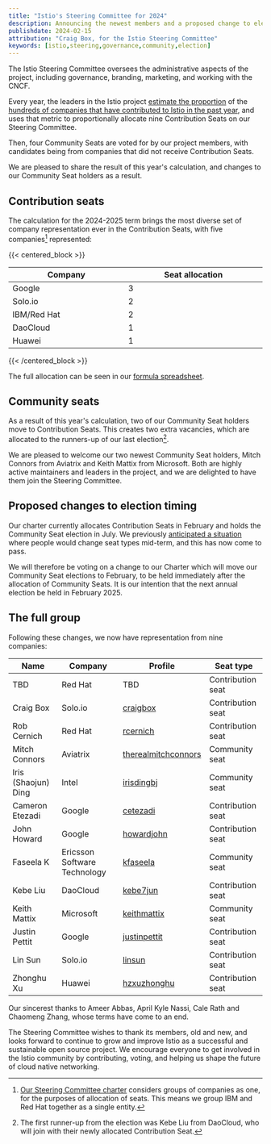 ```yaml
---
title: "Istio's Steering Committee for 2024"
description: Announcing the newest members and a proposed change to election timing.
publishdate: 2024-02-15
attribution: "Craig Box, for the Istio Steering Committee"
keywords: [istio,steering,governance,community,election]
---
```


The Istio Steering Committee oversees the administrative aspects of the project, including governance, branding, marketing, and working with the CNCF.

Every year, the leaders in the Istio project [estimate the proportion](https://github.com/istio/community/blob/master/steering/CONTRIBUTION-FORMULA.md) of the [hundreds of companies that have contributed to Istio in the past year](https://istio.devstats.cncf.io/d/5/companies-table?orgId=1&var-period_name=Last%20year&var-metric=contributions), and uses that metric to proportionally allocate nine Contribution Seats on our Steering Committee.

Then, four Community Seats are voted for by our project members, with candidates being from companies that did not receive Contribution Seats.

We are pleased to share the result of this year's calculation, and changes to our Community Seat holders as a result.

## Contribution seats

The calculation for the 2024-2025 term brings the most diverse set of company representation ever in the Contribution Seats, with five companies[^ibm-red-hat] represented:

{{< centered_block >}}
<table style="display: table">
    <thead>
        <tr>
            <th>Company</th>
            <th>Seat allocation</th>
        </tr>
    </thead>
    <tbody>
        <tr>
            <td>Google</td>
            <td>3</td>
        </tr>
        <tr>
            <td>Solo.io</td>
            <td>2</td>
        </tr>
        <tr>
            <td>IBM/Red Hat</td>
            <td>2</td>
        </tr>
        <tr>
            <td>DaoCloud</td>
            <td>1</td>
        </tr>
        <tr>
            <td>Huawei</td>
            <td>1</td>
        </tr>
    </tbody>
</table>
{{< /centered_block >}}

The full allocation can be seen in our [formula spreadsheet](https://docs.google.com/spreadsheets/d/1OIwf11xdL3VHi18uhOnHMwQnlXBS22vvhL0m1qraIds/edit#gid=1365082320).

## Community seats

As a result of this year's calculation, two of our Community Seat holders move to Contribution Seats. This creates two extra vacancies, which are allocated to the runners-up of our last election[^daocloud].

We are pleased to welcome our two newest Community Seat holders, Mitch Connors from Aviatrix and Keith Mattix from Microsoft. Both are highly active maintainers and leaders in the project, and we are delighted to have them join the Steering Committee.

## Proposed changes to election timing

Our charter currently allocates Contribution Seats in February and holds the Community Seat election in July. We previously [anticipated a situation](https://github.com/istio/community/pull/609#issuecomment-877302152) where people would change seat types mid-term, and this has now come to pass.

We will therefore be voting on a change to our Charter which will move our Community Seat elections to February, to be held immediately after the allocation of Community Seats. It is our intention that the next annual election be held in February 2025.

## The full group

Following these changes, we now have representation from nine companies:

Name | Company | Profile | Seat type
---|---|---|---
TBD | Red Hat | TBD | Contribution seat
Craig Box | Solo.io | [craigbox](https://github.com/craigbox) | Contribution seat
Rob Cernich | Red Hat | [rcernich](https://github.com/rcernich) | Contribution seat
Mitch Connors | Aviatrix | [therealmitchconnors](https://github.com/therealmitchconnors) | Community seat
Iris (Shaojun) Ding | Intel | [irisdingbj](https://github.com/irisdingbj) | Community seat
Cameron Etezadi | Google | [cetezadi](https://github.com/cetezadi) | Contribution seat
John Howard | Google | [howardjohn](https://github.com/howardjohn) | Contribution seat
Faseela K | Ericsson Software Technology | [kfaseela](https://github.com/kfaseela) | Community seat
Kebe Liu | DaoCloud | [kebe7jun](https://github.com/kebe7jun) | Contribution seat
Keith Mattix | Microsoft | [keithmattix](https://github.com/keithmattix) | Community seat
Justin Pettit | Google | [justinpettit](https://github.com/justinpettit) | Contribution seat
Lin Sun | Solo.io | [linsun](https://github.com/linsun) | Contribution seat
Zhonghu Xu | Huawei | [hzxuzhonghu](https://github.com/hzxuzhonghu) | Contribution seat

Our sincerest thanks to Ameer Abbas, April Kyle Nassi, Cale Rath and Chaomeng Zhang, whose terms have come to an end.

The Steering Committee wishes to thank its members, old and new, and looks forward to continue to grow and improve Istio as a successful and sustainable open source project. We encourage everyone to get involved in the Istio community by contributing, voting, and helping us shape the future of cloud native networking.

[^ibm-red-hat]: [Our Steering Committee charter](https://github.com/istio/community/blob/master/steering/CHARTER.md#membership-and-voting) considers groups of companies as one, for the purposes of allocation of seats. This means we group IBM and Red Hat together as a single entity.
[^daocloud]: The first runner-up from the election was Kebe Liu from DaoCloud, who will join with their newly allocated Contribution Seat.
